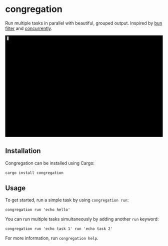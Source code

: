 # congregation
Run multiple tasks in parallel with beautiful, grouped output.
Inspired by [bun filter](https://bun.sh/docs/cli/filter) and [concurrently](https://www.npmjs.com/package/concurrently).

[![asciicast](examples/services.gif)](https://asciinema.org/a/9Cw5RDUCIejDIVcCkseDOF9Cj)

## Installation
Congregation can be installed using Cargo:
```shell
cargo install congregation
```

## Usage
To get started, run a simple task by using `congregation run`:
```shell
congregation run 'echo hello'
```
You can run multiple tasks simultaneously by adding another `run` keyword:
```shell
congregation run 'echo task 1' run 'echo task 2'
```
For more information, run `congregation help`.
